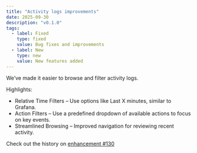 ```yaml
---
title: "Activity logs improvements"
date: 2025-09-30
description: "v0.1.0"
tags:
  - label: Fixed
    type: fixed
    value: Bug fixes and improvements
  - label: New
    type: new
    value: New features added
---
```


We’ve made it easier to browse and filter activity logs.

Highlights:
- Relative Time Filters – Use options like Last X minutes, similar to Grafana.
- Action Filters – Use a predefined dropdown of available actions to focus on key events.
- Streamlined Browsing – Improved navigation for reviewing recent activity.

Check out the history on [enhancement #130](https://github.com/datum-cloud/staff-portal/issues/130)
